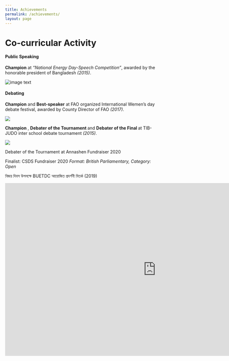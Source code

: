 ```yaml
---
title: Achievements
permalink: /achievements/
layout: page
---
```


<h1> Co-curricular Activity </h1>
<h4> Public Speaking </h4>
<b>Champion</b> at <i>“National Energy Day-Speech Competition”</i>, awarded by the honorable president of Bangladesh <i>(2015)</i>.
<br>

![image text](../assets/cca1.jpg)

<h4> Debating </h4>
<b>Champion</b> and <b>Best-speaker</b> at FAO organized International Wemen’s day debate festival, awarded by County Director of FAO <i>(2017)</i>.
<br>

![](../assets/cca2.jpg)

<b>Champion</b> , <b>Debater of the Tournament </b> and <b>Debater of the Final </b> at TIB-JUDO inter school debate tournament <i>(2015)</i>.
<br>

![](../assets/cca3.jpg)


Debater of the Tournament at Annashen Fundraiser 2020

Finalist: CSDS Fundraiser 2020 <i>Format: British Parliamentary, Category: Open </i>

বিজয় দিবস উপলক্ষে BUETDC আয়োজিত প্রদর্শনী বিতর্ক (2019)

<div class="embed-responsive embed-responsive-16by9">
<iframe width="984" height="566" src="https://www.youtube.com/embed/TFbpMQpopPw" frameborder="0" allow="accelerometer; autoplay; encrypted-media; gyroscope; picture-in-picture" allowfullscreen></iframe>
</div>
